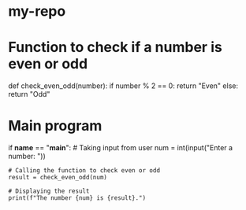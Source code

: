 # my-repo
# Function to check if a number is even or odd
def check_even_odd(number):
    if number % 2 == 0:
        return "Even"
    else:
        return "Odd"

# Main program
if __name__ == "__main__":
    # Taking input from user
    num = int(input("Enter a number: "))

    # Calling the function to check even or odd
    result = check_even_odd(num)

    # Displaying the result
    print(f"The number {num} is {result}.")
